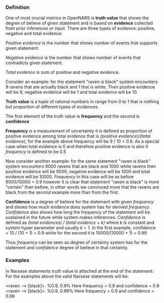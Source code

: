 ### Definition

One of most crucial metrics in OpenNARS is **truth value** that shows the degree of believe of given statement and is based on **evidence** collected from prior inferences or input.  There are three types of evidence: positive, negative and total evidence: 

_Positive evidence_ is the number that shows number of events that supports given statement. 

_Negative evidence_ is the number that shows number of events that contradicts given statement.

_Total evidence_ is sum of positive and negative evidence.

Consider an example: for the statement "raven is black" system encounters 9 ravens that are actually black and 1 that is white. Then positive evidence will be 9, negative evidence will be 1 and total evidence will be 10. 

**Truth value** is a tuple of rational numbers in range from 0 to 1 that is nothing but proportion of different types of evidences.

The first element of the truth value is **frequency** and the second is **confidence**

**Frequency** is a measurement of uncertainty it is defined as proportion of positive evidence among total evidence that is _(positive evidence)/(total evidence)_, for the example above frequency will be 9 / 10 = 0.9. As a special case when total evidence is 0 and therefore positive evidence is also 0 _frequency_ is defined to be 0.5

Now consider another example: for the same statement "raven is black" system encounters 9000 ravens that are black and 1000 white ravens then positive evidence will be 9000, negative evidence will be 1000 and total evidence will be 10000. 
_Frequency_ in this case will be as before 9000/10000 = 0.9 however it is clear that statement "raven is black" is more "certain" than before, in other words we convinced more that the ravens are black from the second example more than from the first.

**Confidence** is a degree of believe for the statement with given _frequency_ and shows how much evidence does system has for derived _frequency_. _Confidence_ also shows how long the frequency of the statement will be sustained in the future while system makes inferences. _Confidence_ is defined as _(total evidences) / (total evidence + k)_ where _k_ is constant and system hyper parameter and usually _k = 1_. In the first example, confidence = 10 / (10 + 1) = 0.9 while for the second it is 10000/(10000 + 1) = 0.99

Thus _frequency_ can be seen as degree of certainty system has for the statement and _confidence_ degree of believe in that certainty.

### Examples

In Narsese statements truth value is attached at the end of the statement: 
For the examples above the valid Narsese statements will be:

<raven --> [black]>. %0.9, 0.9% Here frequency = 0.9 and confidence = 0.9
<raven --> [black]>. %0.9, 0.99% Here frequency = 0.9 and confidence = 0.99

